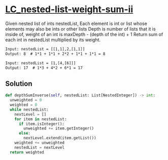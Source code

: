 # [LC_nested-list-weight-sum-ii](https://leetcode.com/problems/nested-list-weight-sum-ii)

Given nested list of ints nestedList, Each element is int or list whose elements may also be ints or other lists
Depth is number of lists that it is inside of, weight of an int is maxDepth - (depth of the int) + 1
Return sum of each int in nestedList multiplied by its weight.

```txt
Input: nestedList = [[1,1],2,[1,1]]
Output: 8  # 1*1 + 1*1 + 2*2 + 1*1 + 1*1 = 8

Input: nestedList = [1,[4,[6]]]
Output: 17  # 1*3 + 4*2 + 6*1 = 17
```

## Solution

```py
def depthSumInverse(self, nestedList: List[NestedInteger]) -> int:
  unweighted = 0
  weighted = 0
  while nestedList:
    nextLevel = []
    for item in nestedList:
      if item.isInteger():
        unweighted += item.getInteger()
      else:
        nextLevel.extend(item.getList())
    weighted += unweighted
    nestedList = nextLevel
  return weighted
```
